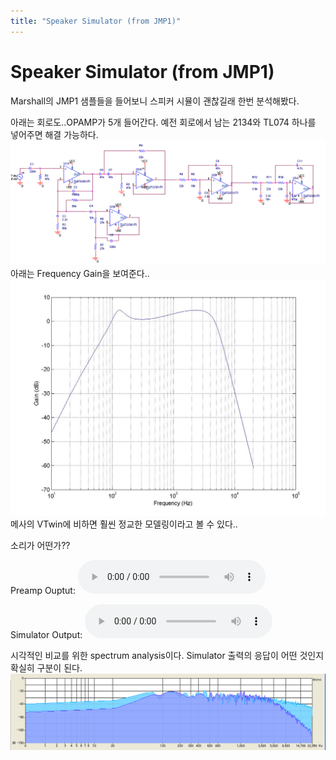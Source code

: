 ```yaml
---
title: "Speaker Simulator (from JMP1)"
---
```

# Speaker Simulator (from JMP1)

Marshall의 JMP1 샘플들을 들어보니 스피커 시뮬이 괜찮길래 한번 분석해봤다.

아래는 회로도..OPAMP가 5개 들어간다. 예전 회로에서 남는 2134와 TL074 하나를 넣어주면 해결 가능하다.
![image](/assets/images/3f79d63629748cec9947bd1a75491066.png)
아래는 Frequency Gain을 보여준다..
![image](/assets/images/366229afe58d4c2e98a7239c3cda4b43.png)
메사의 VTwin에 비하면 훨씬 정교한 모델링이라고 볼 수 있다..


소리가 어떤가??

Preamp Ouptut:
![audio](/assets/images/5a3deb9769cbea8a9ac8b0a9ffe01f93.mp3)

Simulator Output:
![audio](/assets/images/da897afd116e5ac5ffed76d31915d61c.mp3)

시각적인 비교를 위한 spectrum analysis이다. Simulator 출력의 응답이 어떤 것인지 확실히 구분이 된다.
![image](/assets/images/038765522493e20459b902c5f3294f3c.png)



